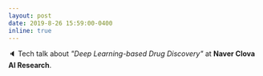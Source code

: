 ```yaml
---
layout: post
date: 2019-8-26 15:59:00-0400
inline: true
---
```


:speaker: Tech talk about *"Deep Learning-based Drug Discovery"* at **Naver Clova AI Research**.
